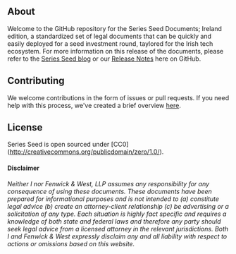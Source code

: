 ## About

Welcome to the GitHub repository for the Series Seed Documents; Ireland edition, a standardized set of legal documents that can be quickly and easily deployed for a seed investment round, taylored for the Irish tech ecosystem.  For more information on this release of the documents, please refer to the [Series Seed blog](http://www.seriesseed.com) or our [Release Notes](https://github.com/seriesseed/equity/blob/master/RELEASENOTES.md) here on GitHub.

## Contributing

We welcome contributions in the form of issues or pull requests. If you need help with this process, we've created a brief overview [here](http://www.seriesseed.com/posts/2013/02/for-law-nerds-and-real-nerds.html).

## License

Series Seed is open sourced under [CC0] (http://creativecommons.org/publicdomain/zero/1.0/).

#### Disclaimer

*Neither I nor Fenwick & West, LLP assumes any responsibility for any consequence of using these documents. These documents have been prepared for informational purposes and is not intended to (a) constitute legal advice (b) create an attorney-client relationship (c) be advertising or a solicitation of any type.  Each situation is highly fact specific and requires a knowledge of both state and federal laws and therefore any party should seek legal advice from a licensed attorney in the relevant jurisdictions.  Both I and Fenwick & West expressly disclaim any and all liability with respect to actions or omissions based on this website.*
